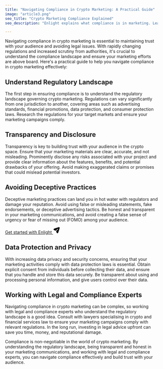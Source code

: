 ```yaml
---
title: "Navigating Compliance in Crypto Marketing: A Practical Guide"
image: "article3.png"
seo_title: "Crypto Marketing Compliance Explained"
seo_description: "Enlight explains what compliance is in marketing. Learn how to comply with laws and regulations in the crypto industry. Get practical recommendations!"

---
```


Navigating compliance in crypto marketing is essential to maintaining trust with your audience and avoiding legal issues. With rapidly changing regulations and increased scrutiny from authorities, it's crucial to understand the compliance landscape and ensure your marketing efforts are above board. Here's a practical guide to help you navigate compliance in crypto marketing effectively:

## Understand Regulatory Landscape

The first step in ensuring compliance is to understand the regulatory landscape governing crypto marketing. Regulations can vary significantly from one jurisdiction to another, covering areas such as advertising standards, financial promotions, data protection, and consumer protection laws. Research the regulations for your target markets and ensure your marketing campaigns comply.

## Transparency and Disclosure

Transparency is key to building trust with your audience in the crypto space. Ensure that your marketing materials are clear, accurate, and not misleading. Prominently disclose any risks associated with your project and provide clear information about the features, benefits, and potential drawbacks of your offering. Avoid making exaggerated claims or promises that could mislead potential investors.

## Avoiding Deceptive Practices

Deceptive marketing practices can land you in hot water with regulators and damage your reputation. Avoid using false or misleading statements, fake endorsements, or deceptive advertising tactics. Be honest and transparent in your marketing communications, and avoid creating a false sense of urgency or fear of missing out (FOMO) among your audience.

<a href="/get-started" class="main-button">
    <span>
    Get started with Enlight
    </span>
    <svg
      xmlns="http://www.w3.org/2000/svg"
      width="24"
      height="24"
      viewBox="0 0 24 24"
      fill="none"
    ><path
        d="M18.636 15.6699L20.352 10.5199C21.852 6.02194 22.602 3.77294 21.414 2.58594C20.227 1.39894 17.978 2.14794 13.479 3.64794L8.32997 5.36394C4.69997 6.57394 2.88497 7.17994 2.36997 8.06694C2.12908 8.48152 2.0022 8.95246 2.0022 9.43194C2.0022 9.91142 2.12908 10.3824 2.36997 10.7969C2.88497 11.6849 4.69997 12.2899 8.32997 13.5009C8.77997 13.6509 9.28697 13.5429 9.62397 13.2099L15.13 7.75494C15.2023 7.67634 15.2899 7.61324 15.3874 7.56945C15.4848 7.52566 15.5901 7.5021 15.697 7.50019C15.8038 7.49827 15.9099 7.51805 16.0089 7.55831C16.1078 7.59858 16.1976 7.6585 16.2727 7.73446C16.3479 7.81041 16.4068 7.90082 16.446 8.00021C16.4852 8.0996 16.5039 8.20591 16.5008 8.31271C16.4977 8.41951 16.473 8.52457 16.4282 8.62156C16.3834 8.71854 16.3193 8.80542 16.24 8.87694L10.824 14.2429C10.6433 14.4276 10.5174 14.6587 10.4602 14.9106C10.403 15.1625 10.4168 15.4254 10.5 15.6699C11.71 19.2999 12.316 21.1159 13.203 21.6319C13.6178 21.8727 14.0889 21.9995 14.5685 21.9995C15.0481 21.9995 15.5192 21.8727 15.934 21.6319C16.821 21.1159 17.425 19.3009 18.636 15.6699Z"
        fill="#0F0F0F"
      /></svg>
</a>

## Data Protection and Privacy

With increasing data privacy and security concerns, ensuring that your marketing activities comply with data protection laws is essential. Obtain explicit consent from individuals before collecting their data, and ensure that you handle and store this data securely. Be transparent about using and processing personal information, and give users control over their data.

## Working with Legal and Compliance Experts

Navigating compliance in crypto marketing can be complex, so working with legal and compliance experts who understand the regulatory landscape is a good idea. Consult with lawyers specialising in crypto and financial services law to ensure your marketing campaigns comply with relevant regulations. In the long run, investing in legal advice upfront can save you time, money, and reputational damage.

Compliance is non-negotiable in the world of crypto marketing. By understanding the regulatory landscape, being transparent and honest in your marketing communications, and working with legal and compliance experts, you can navigate compliance effectively and build trust with your audience.